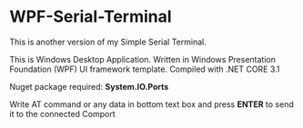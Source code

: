 # WPF-Serial-Terminal

This is another version of my Simple Serial Terminal.

This is Windows Desktop Application. Written in Windows Presentation Foundation (WPF) UI framework template.
Compiled with .NET CORE 3.1

Nuget package required: <b>System.IO.Ports</b>

Write AT command or any data in bottom text box and press <b>ENTER</b> to send it to the connected Comport

